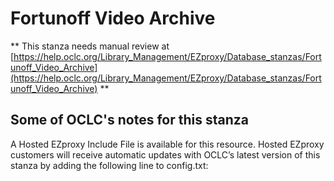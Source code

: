 # Fortunoff Video Archive
** This stanza needs manual review at [https://help.oclc.org/Library_Management/EZproxy/Database_stanzas/Fortunoff_Video_Archive](https://help.oclc.org/Library_Management/EZproxy/Database_stanzas/Fortunoff_Video_Archive) **

## Some of OCLC's notes for this stanza

A Hosted EZproxy Include File is available for this resource. Hosted EZproxy customers will receive automatic updates with OCLC&rsquo;s latest version of this stanza by adding the following line to config.txt:

&nbsp;

&nbsp;
